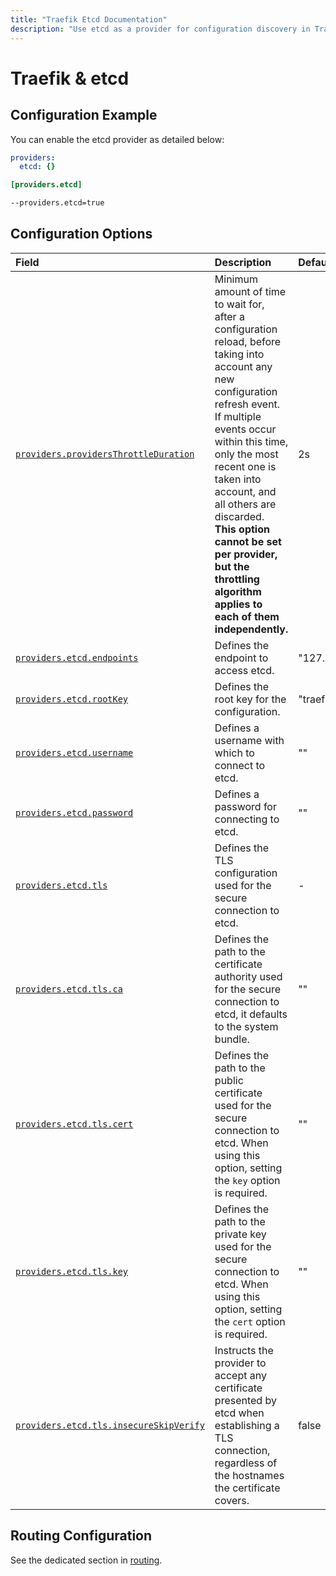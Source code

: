 ```yaml
---
title: "Traefik Etcd Documentation"
description: "Use etcd as a provider for configuration discovery in Traefik Proxy. Automate and store your configurations with Etcd. Read the technical documentation."
---
```


# Traefik & etcd

## Configuration Example

You can enable the etcd provider as detailed below:

```yaml tab="File (YAML)"
providers:
  etcd: {}
```

```toml tab="File (TOML)"
[providers.etcd]
```

```bash tab="CLI"
--providers.etcd=true
```

## Configuration Options 

| Field | Description                                               | Default              | Required |
|:------|:----------------------------------------------------------|:---------------------|:---------|
| <a id="opt-providers-providersThrottleDuration" href="#opt-providers-providersThrottleDuration" title="#opt-providers-providersThrottleDuration">`providers.providersThrottleDuration`</a> | Minimum amount of time to wait for, after a configuration reload, before taking into account any new configuration refresh event.<br />If multiple events occur within this time, only the most recent one is taken into account, and all others are discarded.<br />**This option cannot be set per provider, but the throttling algorithm applies to each of them independently.** | 2s  | No |
| <a id="opt-providers-etcd-endpoints" href="#opt-providers-etcd-endpoints" title="#opt-providers-etcd-endpoints">`providers.etcd.endpoints`</a> | Defines the endpoint to access etcd. |  "127.0.0.1:2379"     | Yes   |
| <a id="opt-providers-etcd-rootKey" href="#opt-providers-etcd-rootKey" title="#opt-providers-etcd-rootKey">`providers.etcd.rootKey`</a> | Defines the root key for the configuration. |  "traefik"   | Yes   |
| <a id="opt-providers-etcd-username" href="#opt-providers-etcd-username" title="#opt-providers-etcd-username">`providers.etcd.username`</a> | Defines a username with which to connect to etcd. |  ""   | No   |
| <a id="opt-providers-etcd-password" href="#opt-providers-etcd-password" title="#opt-providers-etcd-password">`providers.etcd.password`</a> | Defines a password for connecting to etcd. |  ""    | No   |
| <a id="opt-providers-etcd-tls" href="#opt-providers-etcd-tls" title="#opt-providers-etcd-tls">`providers.etcd.tls`</a> | Defines the TLS configuration used for the secure connection to etcd. |  -  | No   |
| <a id="opt-providers-etcd-tls-ca" href="#opt-providers-etcd-tls-ca" title="#opt-providers-etcd-tls-ca">`providers.etcd.tls.ca`</a> | Defines the path to the certificate authority used for the secure connection to etcd, it defaults to the system bundle.  | "" | No   |
| <a id="opt-providers-etcd-tls-cert" href="#opt-providers-etcd-tls-cert" title="#opt-providers-etcd-tls-cert">`providers.etcd.tls.cert`</a> | Defines the path to the public certificate used for the secure connection to etcd. When using this option, setting the `key` option is required. | "" | Yes   |
| <a id="opt-providers-etcd-tls-key" href="#opt-providers-etcd-tls-key" title="#opt-providers-etcd-tls-key">`providers.etcd.tls.key`</a> | Defines the path to the private key used for the secure connection to etcd. When using this option, setting the `cert` option is required. | ""  | Yes   |
| <a id="opt-providers-etcd-tls-insecureSkipVerify" href="#opt-providers-etcd-tls-insecureSkipVerify" title="#opt-providers-etcd-tls-insecureSkipVerify">`providers.etcd.tls.insecureSkipVerify`</a> | Instructs the provider to accept any certificate presented by etcd when establishing a TLS connection, regardless of the hostnames the certificate covers. | false   | No   |

## Routing Configuration

See the dedicated section in [routing](../../../../routing/providers/kv.md).
